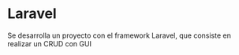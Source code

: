 # Laravel
Se desarrolla un proyecto con el framework Laravel, que consiste en realizar un CRUD con GUI
